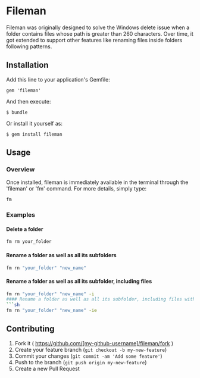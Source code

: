# Fileman

Fileman was originally designed to solve the Windows delete issue when a folder contains files whose path is greater than 260 characters. Over time, it got extended to support other features like renaming files inside folders following patterns.

## Installation

Add this line to your application's Gemfile:

    gem 'fileman'

And then execute:

    $ bundle

Or install it yourself as:

    $ gem install fileman

## Usage
### Overview 
Once installed, fileman is immediately available in the terminal through the 'fileman' or 'fm' command. For more details, simply type:
```sh
fm
```
### Examples
#### Delete a folder
```sh
fm rm your_folder
```
#### Rename a folder as well as all its subfolders
```sh
fm rn "your_folder" "new_name"
```
#### Rename a folder as well as all its subfolder, including files
```sh
fm rn "your_folder" "new_name" -i
#### Rename a folder as well as all its subfolder, including files without the files extension
```sh
fm rn "your_folder" "new_name" -ie
```

## Contributing

1. Fork it ( https://github.com/[my-github-username]/fileman/fork )
2. Create your feature branch (`git checkout -b my-new-feature`)
3. Commit your changes (`git commit -am 'Add some feature'`)
4. Push to the branch (`git push origin my-new-feature`)
5. Create a new Pull Request
